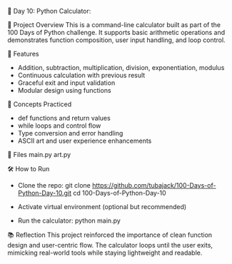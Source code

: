 🧮 Day 10: Python Calculator:

📌 Project Overview
This is a command-line calculator built as part of the 100 Days of Python challenge. It supports basic arithmetic operations and demonstrates function composition, user input handling, and loop control.

🚀 Features
- Addition, subtraction, multiplication, division, exponentiation, modulus
- Continuous calculation with previous result
- Graceful exit and input validation
- Modular design using functions

🧠 Concepts Practiced
- def functions and return values
- while loops and control flow
- Type conversion and error handling
- ASCII art and user experience enhancements

📂 Files
main.py
art.py


🛠️ How to Run
- Clone the repo:
git clone https://github.com/tubajack/100-Days-of-Python-Day-10.git
cd 100-Days-of-Python-Day-10

- Activate virtual environment (optional but recommended)

- Run the calculator:
python main.py


📚 Reflection
This project reinforced the importance of clean function design and user-centric flow. The calculator loops until the user exits, mimicking real-world tools while staying lightweight and readable.

